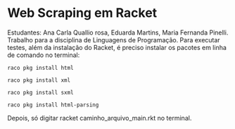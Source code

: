 # Web Scraping em Racket
Estudantes: Ana Carla Quallio rosa, Eduarda Martins, Maria Fernanda Pinelli.
Trabalho para a disciplina de Linguagens de Programação. Para executar testes, além da instalação do Racket, é preciso instalar os pacotes em linha de comando no terminal:

```
raco pkg install html
```

```
raco pkg install xml
```

```
raco pkg install sxml
```

```
raco pkg install html-parsing
```
Depois, só digitar racket caminho_arquivo_main.rkt no terminal.

